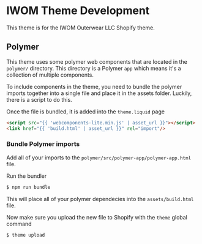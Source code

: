 # IWOM Theme Development

This theme is for the IWOM Outerwear LLC Shopify theme.

## Polymer

This theme uses some polymer web components that are located in the `polymer/`
directory.  This directory is a Polymer `app` which means it's a collection of
multiple components.

To include components in the theme, you need to bundle the polymer imports together into a single file and place it in the assets folder. Luckily, there is a script to do this.

Once the file is bundled, it is added into the `theme.liquid` page

```html
<script src="{{ 'webcomponents-lite.min.js' | asset_url }}"></script>
<link href="{{ 'build.html' | asset_url }}" rel="import"/>
```

### Bundle Polymer imports

Add all of your imports to the `polymer/src/polymer-app/polymer-app.html` file.

Run the bundler

```bash
$ npm run bundle
```

This will place all of your polymer dependecies into the `assets/build.html` file.

Now make sure you upload the new file to Shopify with the `theme` global command

```bash
$ theme upload
```
